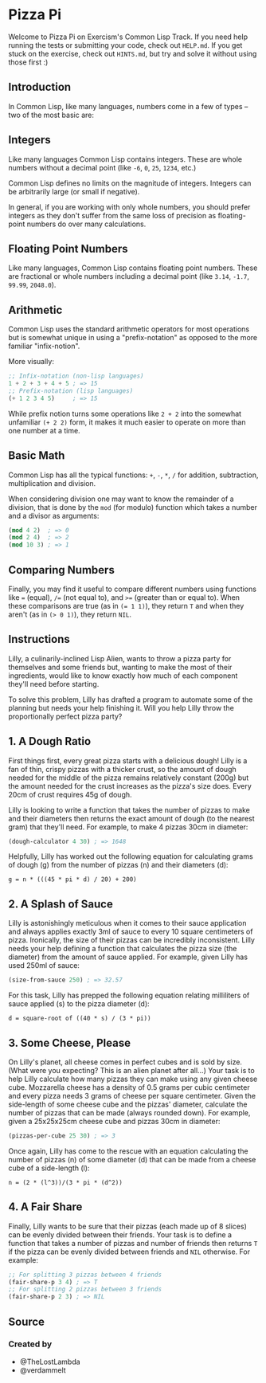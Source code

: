 # Pizza Pi

Welcome to Pizza Pi on Exercism's Common Lisp Track.
If you need help running the tests or submitting your code, check out `HELP.md`.
If you get stuck on the exercise, check out `HINTS.md`, but try and solve it without using those first :)

## Introduction

In Common Lisp, like many languages, numbers come in a few of types – two of the most basic are:

## Integers

Like many languages Common Lisp contains integers.
These are whole numbers without a decimal point (like `-6`, `0`, `25`, `1234`, etc.)

Common Lisp defines no limits on the magnitude of integers.
Integers can be arbitrarily large (or small if negative).

In general, if you are working with only whole numbers, you should prefer integers as they don't suffer from the same loss of precision as floating-point numbers do over many calculations.

## Floating Point Numbers

Like many languages, Common Lisp contains floating point numbers.
These are fractional or whole numbers including a decimal point (like `3.14`, `-1.7`, `99.99`, `2048.0`).

## Arithmetic

Common Lisp uses the standard arithmetic operators for most operations but is somewhat unique in using a "prefix-notation" as  opposed to the more familiar "infix-notion".

More visually:

```lisp
;; Infix-notation (non-lisp languages)
1 + 2 + 3 + 4 + 5 ; => 15
;; Prefix-notation (lisp languages)
(+ 1 2 3 4 5)     ; => 15
```

While prefix notion turns some operations like `2 + 2` into the somewhat unfamiliar `(+ 2 2)` form, it makes it much easier to operate on more than one number at a time.

## Basic Math

Common Lisp has all the typical functions: `+`, `-`, `*`, `/` for addition, subtraction, multiplication and division.

When considering division one may want to know the remainder of a division, that is done by the `mod` (for modulo) function which takes a number and a divisor as arguments: 

```lisp
(mod 4 2)  ; => 0
(mod 2 4)  ; => 2
(mod 10 3) ; => 1
```

## Comparing Numbers

Finally, you may find it useful to compare different numbers using functions like `=` (equal), `/=` (not equal to), and `>=` (greater than or equal to).
When these comparisons are true (as in `(= 1 1)`), they return `T` and when they aren't (as in `(> 0 1)`), they return `NIL`.

## Instructions

Lilly, a culinarily-inclined Lisp Alien, wants to throw a pizza party for themselves and some friends but, wanting to make the most of their ingredients, would like to know exactly how much of each component they'll need before starting.

To solve this problem, Lilly has drafted a program to automate some of the planning but needs your help finishing it.
Will you help Lilly throw the proportionally perfect pizza party?

## 1. A Dough Ratio

First things first, every great pizza starts with a delicious dough!
Lilly is a fan of thin, crispy pizzas with a thicker crust, so the amount of dough needed for the middle of the pizza remains relatively constant (200g) but the amount needed for the crust increases as the pizza's size does.
Every 20cm of crust requires 45g of dough.

Lilly is looking to write a function that takes the number of pizzas to make and their diameters then returns the exact amount of dough (to the nearest gram) that they'll need.
For example, to make 4 pizzas 30cm in diameter:

```lisp
(dough-calculator 4 30) ; => 1648
```

Helpfully, Lilly has worked out the following equation for calculating grams of dough (g) from the number of pizzas (n) and their diameters (d): 

`g = n * (((45 * pi * d) / 20) + 200)`

## 2. A Splash of Sauce

Lilly is astonishingly meticulous when it comes to their sauce application and always applies exactly 3ml of sauce to every 10 square centimeters of pizza.
Ironically, the size of their pizzas can be incredibly inconsistent.
Lilly needs your help defining a function that calculates the pizza size (the diameter) from the amount of sauce applied.
For example, given Lilly has used 250ml of sauce:

```lisp
(size-from-sauce 250) ; => 32.57
```

For this task, Lilly has prepped the following equation relating milliliters of sauce applied (s) to the pizza diameter (d): 

`d = square-root of ((40 * s) / (3 * pi))`

## 3. Some Cheese, Please

On Lilly's planet, all cheese comes in perfect cubes and is sold by size.
(What were you expecting? This is an alien planet after all...)
Your task is to help Lilly calculate how many pizzas they can make using any given cheese cube.
Mozzarella cheese has a density of 0.5 grams per cubic centimeter and every pizza needs 3 grams of cheese per square centimeter.
Given the side-length of some cheese cube and the pizzas' diameter, calculate the number of pizzas that can be made (always rounded down).
For example, given a 25x25x25cm cheese cube and pizzas 30cm in diameter:

```lisp
(pizzas-per-cube 25 30) ; => 3
```

Once again, Lilly has come to the rescue with an equation calculating the number of pizzas (n) of some diameter (d) that can be made from a cheese cube of a side-length (l):

`n = (2 * (l^3))/(3 * pi * (d^2))`

## 4. A Fair Share

Finally, Lilly wants to be sure that their pizzas (each made up of 8 slices) can be evenly divided between their friends.
Your task is to define a function that takes a number of pizzas and number of friends then returns `T` if the pizza can be evenly divided between friends and `NIL` otherwise.
For example:

```lisp
;; For splitting 3 pizzas between 4 friends
(fair-share-p 3 4) ; => T
;; For splitting 2 pizzas between 3 friends
(fair-share-p 2 3) ; => NIL
```

## Source

### Created by

- @TheLostLambda
- @verdammelt